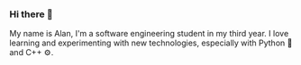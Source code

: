 ### Hi there 👋

My name is Alan, I'm a software engineering student in my third year. I love learning and experimenting with new technologies, especially with Python 🐍 and C++ ⚙️.


<!--
**alanjmr21/alanjmr21** is a ✨ _special_ ✨ repository because its `README.md` (this file) appears on your GitHub profile.

Here are some ideas to get you started:

- 🔭 I’m currently working on ...
- 🌱 I’m currently learning ...
- 👯 I’m looking to collaborate on ...
- 🤔 I’m looking for help with ...
- 💬 Ask me about ...
- 📫 How to reach me: ...
- 😄 Pronouns: ...
- ⚡ Fun fact: ...

-->
